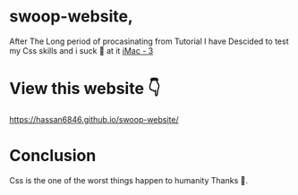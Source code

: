 # swoop-website,
After The Long period of procasinating from Tutorial I have Descided to test my Css skills and i suck 💩 at it  [iMac - 3](https://user-images.githubusercontent.com/96440779/174457657-8d832af1-1068-444f-b502-cde1b5464cde.png)

# View this website 👇
https://hassan6846.github.io/swoop-website/
# Conclusion
Css is the one of the worst things happen to humanity Thanks 🙏.
